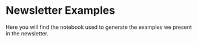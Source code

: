 # Newsletter Examples

Here you will find the notebook used to generate the examples we present in the newsletter. 